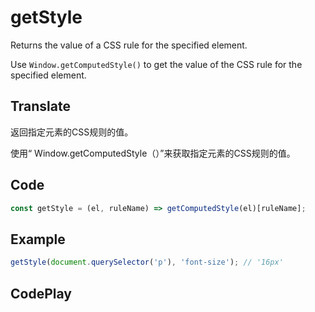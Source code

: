 # getStyle

Returns the value of a CSS rule for the specified element.

Use `Window.getComputedStyle()` to get the value of the CSS rule for the specified element.

## Translate

返回指定元素的CSS规则的值。

使用“ Window.getComputedStyle（）”来获取指定元素的CSS规则的值。

## Code

```js
const getStyle = (el, ruleName) => getComputedStyle(el)[ruleName];
```

## Example

```js
getStyle(document.querySelector('p'), 'font-size'); // '16px'
```

## CodePlay

<template>
  <code-play codeplay-id="" />
</template>
